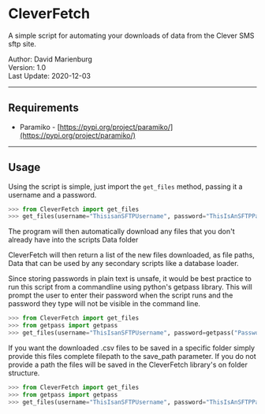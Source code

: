 # CleverFetch

A simple script for automating your downloads of data from the Clever SMS sftp site.

Author: David Marienburg  
Version: 1.0  
Last Update: 2020-12-03

***

## Requirements

* Paramiko - [https://pypi.org/project/paramiko/](https://pypi.org/project/paramiko/)

***

## Usage

Using the script is simple, just import the `get_files` method, passing it a username and a password.

```python
>>> from CleverFetch import get_files
>>> get_files(username="ThisisanSFTPUsername", password="ThisIsAnSFTPPassword")
```

The program will then automatically download any files that you don't already have into the scripts Data folder

CleverFetch will then return a list of the new files downloaded, as file paths, Data that can be used by any secondary scripts like a database loader.

Since storing passwords in plain text is unsafe, it would be best practice to run this script from a commandline using python's getpass library.  This will prompt the user to enter their password when the script runs and the password they type will not be visible in the command line.

```python
>>> from CleverFetch import get_files
>>> from getpass import getpass
>>> get_files(username="ThisIsanSFTPUsername", password=getpass("Password: "))
```

If you want the downloaded .csv files to be saved in a specific folder simply provide this files complete filepath to the save_path parameter.  If you do not provide a path the files will be saved in the CleverFetch library's on folder structure.

```python
>>> from CleverFetch import get_files
>>> from getpass import getpass
>>> get_files(username="ThisIsanSFTPUsername", password="ThisIsAnSFTPPassword", save_path=r"C:\\users\me\desktop")
```
